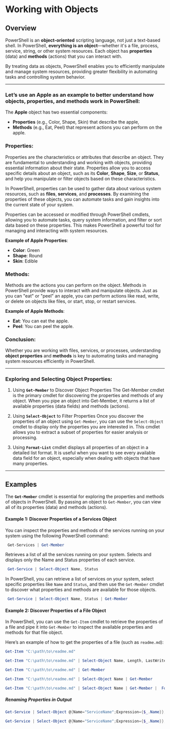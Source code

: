 # Working with Objects

## Overview
PowerShell is an **object-oriented** scripting language, not just a text-based shell. In PowerShell, **everything is an object**—whether it's a file, process, service, string, or other system resources. Each object has **properties** (data) and **methods** (actions) that you can interact with.

By treating data as objects, PowerShell enables you to efficiently manipulate and manage system resources, providing greater flexibility in automating tasks and controlling system behavior.

---

### Let’s use an **Apple** as an example to better understand how objects, properties, and methods work in PowerShell:

The **Apple** object has two essential components:  
- **Properties** (e.g., Color, Shape, Skin) that describe the apple,  
- **Methods** (e.g., Eat, Peel) that represent actions you can perform on the apple.

### **Properties**:
Properties are the characteristics or attributes that describe an object. They are fundamental to understanding and working with objects, providing essential information about their state. Properties allow you to access specific details about an object, such as its **Color**, **Shape**, **Size**, or **Status**, and help you manipulate or filter objects based on these characteristics.

In PowerShell, properties can be used to gather data about various system resources, such as **files**, **services**, and **processes**. By examining the properties of these objects, you can automate tasks and gain insights into the current state of your system.

Properties can be accessed or modified through PowerShell cmdlets, allowing you to automate tasks, query system information, and filter or sort data based on these properties. This makes PowerShell a powerful tool for managing and interacting with system resources.

**Example of Apple Properties**:  
- **Color**: Green  
- **Shape**: Round  
- **Skin**: Edible  

### **Methods**:
Methods are the actions you can perform on the object. Methods in PowerShell provide ways to interact with and manipulate objects. Just as you can "eat" or "peel" an apple, you can perform actions like read, write, or delete on objects like files, or start, stop, or restart services.

**Example of Apple Methods**:  
- **Eat**: You can eat the apple.  
- **Peel**: You can peel the apple.

### Conclusion:
Whether you are working with files, services, or processes, understanding **object properties** and **methods** is key to automating tasks and managing system resources efficiently in PowerShell.

---

### Exploring and Selecting Object Properties:

1. Using **`Get-Member`** to Discover Object Properties
The Get-Member cmdlet is the primary cmdlet for discovering the properties and methods of any object. When you pipe an object into Get-Member, it returns a list of available properties (data fields) and methods (actions).

2. Using **`Select-Object`** to Filter Properties
Once you discover the properties of an object using `Get-Member`, you can use the `Select-Object` cmdlet to display only the properties you are interested in. This cmdlet allows you to extract a subset of properties for easier analysis or processing.

3. Using **`Format-List`** cmdlet displays all properties of an object in a detailed list format. It is useful when you want to see every available data field for an object, especially when dealing with objects that have many properties.

----

## Examples

The **`Get-Member`** cmdlet is essential for exploring the properties and methods of objects in PowerShell. By passing an object to `Get-Member`, you can view all of its properties (data) and methods (actions).

#### Example 1: Discover Properties of a Services Object

You can inspect the properties and methods of the services running on your system using the following PowerShell command:
```powershell
 Get-Services | Get-Member
```

Retrieves a list of all the services running on your system. Selects and displays only the Name and Status properties of each service.

```powershell
 Get-Service | Select-Object Name, Status
```

In PowerShell, you can retrieve a list of services on your system, select specific properties like `Name` and `Status`, and then use the `Get-Member` cmdlet to discover what properties and methods are available for those objects.

```powershell
 Get-Service | Select-Object Name, Status | Get-Member
```
#### Example 2: Discover Properties of a File Object

In PowerShell, you can use the `Get-Item` cmdlet to retrieve the properties of a file and pipe it into `Get-Member` to inspect the available properties and methods for that file object.

Here’s an example of how to get the properties of a file (such as `readme.md`):


```powershell
Get-Item "C:\path\to\readme.md"
```

```powershell
Get-Item "C:\path\to\readme.md" | Select-Object Name, Length, LastWriteTime
```

```powershell
Get-Item "C:\path\to\readme.md" | Get-Member
```

```powershell
Get-Item "C:\path\to\readme.md" | Select-Object Name | Get-Member
```

```powershell
Get-Item "C:\path\to\readme.md" | Select-Object Name | Get-Member |  Format-List
```

##### Renaming Properties in Output
```powershell
Get-Service | Select-Object @{Name="ServiceName";Expression={$_.Name}}, @{Name="ServiceStaus";Expression={$_.Status}}
```

```powershell
Get-Service | Select-Object @{Name="ServiceName";Expression={$_.Name}}, @{Name="ServiceStaus";Expression={$_.Status}} | Select -First 3
```